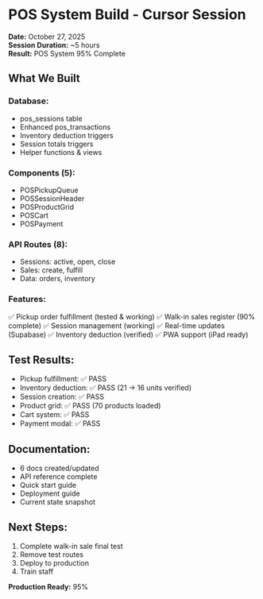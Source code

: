 # POS System Build - Cursor Session

**Date:** October 27, 2025  
**Session Duration:** ~5 hours  
**Result:** POS System 95% Complete

## What We Built

### Database:
- pos_sessions table
- Enhanced pos_transactions
- Inventory deduction triggers
- Session totals triggers
- Helper functions & views

### Components (5):
- POSPickupQueue
- POSSessionHeader
- POSProductGrid
- POSCart
- POSPayment

### API Routes (8):
- Sessions: active, open, close
- Sales: create, fulfill
- Data: orders, inventory

### Features:
✅ Pickup order fulfillment (tested & working)
✅ Walk-in sales register (90% complete)
✅ Session management (working)
✅ Real-time updates (Supabase)
✅ Inventory deduction (verified)
✅ PWA support (iPad ready)

## Test Results:
- Pickup fulfillment: ✅ PASS
- Inventory deduction: ✅ PASS (21 → 16 units verified)
- Session creation: ✅ PASS
- Product grid: ✅ PASS (70 products loaded)
- Cart system: ✅ PASS
- Payment modal: ✅ PASS

## Documentation:
- 6 docs created/updated
- API reference complete
- Quick start guide
- Deployment guide
- Current state snapshot

## Next Steps:
1. Complete walk-in sale final test
2. Remove test routes
3. Deploy to production
4. Train staff

**Production Ready:** 95%
